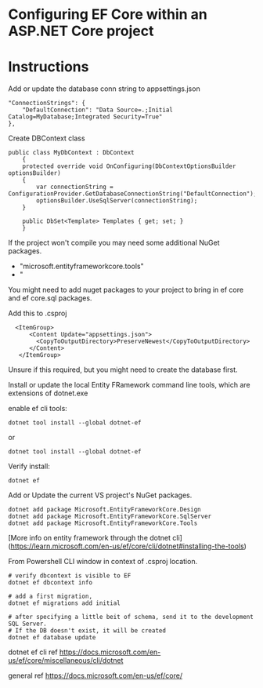Configuring EF Core within an ASP.NET Core project
==================================================


# Instructions

Add or update the database conn string to appsettings.json

```
"ConnectionStrings": {
	"DefaultConnection": "Data Source=.;Initial Catalog=MyDatabase;Integrated Security=True"
},
```

Create DBContext class

```
public class MyDbContext : DbContext
    {
	protected override void OnConfiguring(DbContextOptionsBuilder optionsBuilder)
	{
	    var connectionString = ConfigurationProvider.GetDatabaseConnectionString("DefaultConnection");
	    optionsBuilder.UseSqlServer(connectionString);
	}

	public DbSet<Template> Templates { get; set; }
    }
```

If the project won't compile you may need some additional NuGet packages.
- "microsoft.entityframeworkcore.tools"
- "

You might need to add nuget packages to your project to bring in ef core and ef core.sql packages. 

Add this to .csproj

	  <ItemGroup>
	      <Content Update="appsettings.json">
	        <CopyToOutputDirectory>PreserveNewest</CopyToOutputDirectory>
	      </Content>
	   </ItemGroup>

Unsure if this required, but you might need to create the database first.

Install or update the local Entity FRamework command line tools, which are extensions of dotnet.exe

enable ef cli tools:
```
dotnet tool install --global dotnet-ef
```
or
```
dotnet tool install --global dotnet-ef
```

Verify install:
```
dotnet ef
```

Add or Update the current VS project's NuGet packages. 
```
dotnet add package Microsoft.EntityFrameworkCore.Design
dotnet add package Microsoft.EntityFrameworkCore.SqlServer
dotnet add package Microsoft.EntityFrameworkCore.Tools
```


[More info on entity framework through the  dotnet cli] (https://learn.microsoft.com/en-us/ef/core/cli/dotnet#installing-the-tools)

From Powershell CLI window in context of .csproj location. 

```
# verify dbcontext is visible to EF
dotnet ef dbcontext info

# add a first migration,
dotnet ef migrations add initial

# after specifying a little beit of schema, send it to the development SQL Server.
# If the DB doesn't exist, it will be created
dotnet ef database update
```



dotnet ef cli ref
https://docs.microsoft.com/en-us/ef/core/miscellaneous/cli/dotnet

general ref
https://docs.microsoft.com/en-us/ef/core/

